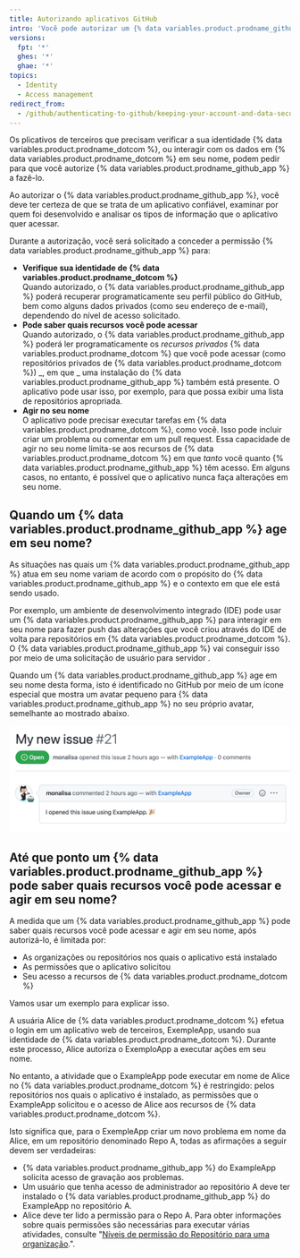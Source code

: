 ```yaml
---
title: Autorizando aplicativos GitHub
intro: 'Você pode autorizar um {% data variables.product.prodname_github_app %} para permitir que um aplicativo recupere informações sobre sua conta de {% data variables.product.prodname_dotcom %} e, em algumas circunstâncias, para fazer mudanças em {% data variables.product.prodname_dotcom %} em seu nome.'
versions:
  fpt: '*'
  ghes: '*'
  ghae: '*'
topics:
  - Identity
  - Access management
redirect_from:
  - /github/authenticating-to-github/keeping-your-account-and-data-secure/authorizing-github-apps
---
```


Os plicativos de terceiros que precisam verificar a sua identidade {% data variables.product.prodname_dotcom %}, ou interagir com os dados em {% data variables.product.prodname_dotcom %} em seu nome, podem pedir para que você autorize {% data variables.product.prodname_github_app %} a fazê-lo.

Ao autorizar o {% data variables.product.prodname_github_app %}, você deve ter certeza de que se trata de um aplicativo confiável, examinar por quem foi desenvolvido e analisar os tipos de informação que o aplicativo quer acessar.

Durante a autorização, você será solicitado a conceder a permissão {% data variables.product.prodname_github_app %} para:
* **Verifique sua identidade de {% data variables.product.prodname_dotcom %}**<br/> Quando autorizado, o {% data variables.product.prodname_github_app %} poderá recuperar programaticamente seu perfil público do GitHub, bem como alguns dados privados (como seu endereço de e-mail), dependendo do nível de acesso solicitado.
* **Pode saber quais recursos você pode acessar**<br/> Quando autorizado, o {% data variables.product.prodname_github_app %} poderá ler programaticamente os _recursos privados_ {% data variables.product.prodname_dotcom %} que você pode acessar (como repositórios privados  de {% data variables.product.prodname_dotcom %}) _, em que _ uma instalação do {% data variables.product.prodname_github_app %} também está presente. O aplicativo pode usar isso, por exemplo, para que possa exibir uma lista de repositórios apropriada.
* **Agir no seu nome**<br/> O aplicativo pode precisar executar tarefas em {% data variables.product.prodname_dotcom %}, como você. Isso pode incluir criar um problema ou comentar em um pull request. Essa capacidade de agir no seu nome limita-se aos recursos de {% data variables.product.prodname_dotcom %} em que _tanto_ você quanto {% data variables.product.prodname_github_app %} têm acesso. Em alguns casos, no entanto, é possível que o aplicativo nunca faça alterações em seu nome.

## Quando um {% data variables.product.prodname_github_app %} age em seu nome?

As situações nas quais um {% data variables.product.prodname_github_app %} atua em seu nome variam de acordo com o propósito do {% data variables.product.prodname_github_app %} e o contexto em que ele está sendo usado.

Por exemplo, um ambiente de desenvolvimento integrado (IDE) pode usar um {% data variables.product.prodname_github_app %} para interagir em seu nome para fazer push das alterações que você criou através do IDE de volta para repositórios em {% data variables.product.prodname_dotcom %}.  O {% data variables.product.prodname_github_app %} vai conseguir isso por meio de uma solicitação de usuário para servidor [](/get-started/quickstart/github-glossary#user-to-server-request).

Quando um {% data variables.product.prodname_github_app %} age em seu nome desta forma, isto é identificado no GitHub por meio de um ícone especial que mostra um avatar pequeno para {% data variables.product.prodname_github_app %} no seu próprio avatar, semelhante ao mostrado abaixo.

![Um problema criado por uma slicitação de "usuário para servidor" de um {% data variables.product.prodname_github_app %}](/assets/images/help/apps/github-apps-new-issue.png)

## Até que ponto um {% data variables.product.prodname_github_app %} pode saber quais recursos você pode acessar e agir em seu nome?

A medida que um {% data variables.product.prodname_github_app %} pode saber quais recursos você pode acessar e agir em seu nome, após autorizá-lo, é limitada por:

* As organizações ou repositórios nos quais o aplicativo está instalado
* As permissões que o aplicativo solicitou
* Seu acesso a recursos de {% data variables.product.prodname_dotcom %}

Vamos usar um exemplo para explicar isso.

A usuária Alice de {% data variables.product.prodname_dotcom %} efetua o login em um aplicativo web de terceiros, ExempleApp, usando sua identidade de {% data variables.product.prodname_dotcom %}. Durante este processo, Alice autoriza o ExemploApp a executar ações em seu nome.

No entanto, a atividade que o ExampleApp pode executar em nome de Alice no {% data variables.product.prodname_dotcom %} é restringido: pelos repositórios nos quais o aplicativo é instalado, as permissões que o ExampleApp solicitou e o acesso de Alice aos recursos de {% data variables.product.prodname_dotcom %}.

Isto significa que, para o ExempleApp criar um novo problema em nome da Alice, em um repositório denominado Repo A, todas as afirmações a seguir devem ser verdadeiras:

* {% data variables.product.prodname_github_app %} do ExampleApp solicita acesso de gravação aos problemas.
* Um usuário que tenha acesso de administrador ao repositório A deve ter instalado o {% data variables.product.prodname_github_app %} do ExampleApp no repositório A.
* Alice deve ter lido a permissão para o Repo A. Para obter informações sobre quais permissões são necessárias para executar várias atividades, consulte "[Níveis de permissão do Repositório para uma organização](/organizations/managing-access-to-your-organizations-repositories/repository-permission-levels-for-an-organization#repository-access-for-each-permission-level).".
